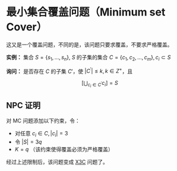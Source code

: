# 最小集合覆盖问题（Minimum set Cover）

这又是一个覆盖问题，不同的是，该问题只要求覆盖，不要求严格覆盖。

**实例：** 集合 $S=\left\{s_{1}, \ldots, s_{n}\right\},$ $S$ 的子集的集合 $C=\left\{c_{1}, c_{2}, \ldots, c_{m}\right\},c_i\subset S$

**询问：** 是否存在 $C$ 的子集 $C'$，使 $\left|C^{\prime}\right| \leq k, k \in Z^{+}$，且

$$
[ \bigcup_{c_{i} \in C^{\prime}} c_i]=S
$$


## NPC 证明

对 MC 问题添加以下约束，令：

 - 对任意 $c_i\in C, |c_i|=3$
 - 令 $|S|=3q$ 
 - $K=q$ （该约束使得覆盖必须为严格覆盖）
 
经过上述限制后，该问题变成 [X3C](x3c.html) 问题了。

